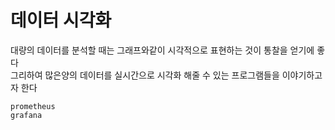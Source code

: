 # 데이터 시각화

대량의 데이터를 분석할 때는 그래프와같이 시각적으로 표현하는 것이 통찰을 얻기에 좋다  
그리하여 많은양의 데이터를 실시간으로 시각화 해줄 수 있는 프로그램들을 이야기하고자 한다

    prometheus
    grafana

